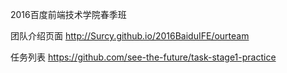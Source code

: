 2016百度前端技术学院春季班

团队介绍页面
http://Surcy.github.io/2016BaiduIFE/ourteam


任务列表
https://github.com/see-the-future/task-stage1-practice
